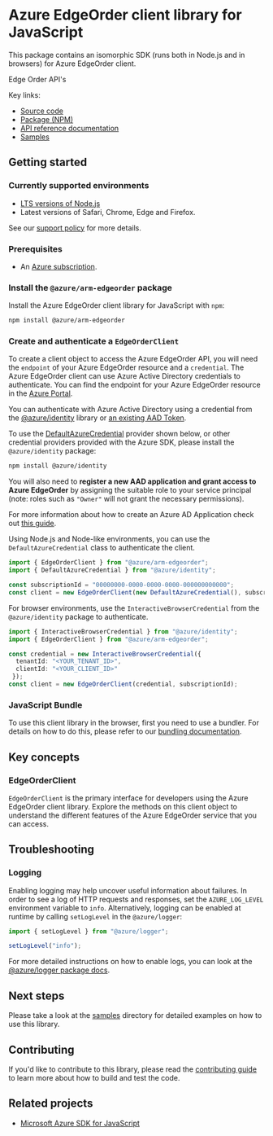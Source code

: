 # Azure EdgeOrder client library for JavaScript

This package contains an isomorphic SDK (runs both in Node.js and in browsers) for Azure EdgeOrder client.

Edge Order API's

Key links:

- [Source code](https://github.com/Azure/azure-sdk-for-js/tree/main/sdk/edgeorder/arm-edgeorder)
- [Package (NPM)](https://www.npmjs.com/package/@azure/arm-edgeorder)
- [API reference documentation](https://learn.microsoft.com/javascript/api/@azure/arm-edgeorder?view=azure-node-preview)
- [Samples](https://github.com/Azure/azure-sdk-for-js/tree/main/sdk/edgeorder/arm-edgeorder/samples)

## Getting started

### Currently supported environments

- [LTS versions of Node.js](https://github.com/nodejs/release#release-schedule)
- Latest versions of Safari, Chrome, Edge and Firefox.

See our [support policy](https://github.com/Azure/azure-sdk-for-js/blob/main/SUPPORT.md) for more details.

### Prerequisites

- An [Azure subscription][azure_sub].

### Install the `@azure/arm-edgeorder` package

Install the Azure EdgeOrder client library for JavaScript with `npm`:

```bash
npm install @azure/arm-edgeorder
```

### Create and authenticate a `EdgeOrderClient`

To create a client object to access the Azure EdgeOrder API, you will need the `endpoint` of your Azure EdgeOrder resource and a `credential`. The Azure EdgeOrder client can use Azure Active Directory credentials to authenticate.
You can find the endpoint for your Azure EdgeOrder resource in the [Azure Portal][azure_portal].

You can authenticate with Azure Active Directory using a credential from the [@azure/identity][azure_identity] library or [an existing AAD Token](https://github.com/Azure/azure-sdk-for-js/blob/master/sdk/identity/identity/samples/AzureIdentityExamples.md#authenticating-with-a-pre-fetched-access-token).

To use the [DefaultAzureCredential][defaultazurecredential] provider shown below, or other credential providers provided with the Azure SDK, please install the `@azure/identity` package:

```bash
npm install @azure/identity
```

You will also need to **register a new AAD application and grant access to Azure EdgeOrder** by assigning the suitable role to your service principal (note: roles such as `"Owner"` will not grant the necessary permissions).

For more information about how to create an Azure AD Application check out [this guide](https://learn.microsoft.com/azure/active-directory/develop/howto-create-service-principal-portal).

Using Node.js and Node-like environments, you can use the `DefaultAzureCredential` class to authenticate the client.

```ts snippet:ReadmeSampleCreateClient_Node
import { EdgeOrderClient } from "@azure/arm-edgeorder";
import { DefaultAzureCredential } from "@azure/identity";

const subscriptionId = "00000000-0000-0000-0000-000000000000";
const client = new EdgeOrderClient(new DefaultAzureCredential(), subscriptionId);
```

For browser environments, use the `InteractiveBrowserCredential` from the `@azure/identity` package to authenticate.

```ts snippet:ReadmeSampleCreateClient_Browser
import { InteractiveBrowserCredential } from "@azure/identity";
import { EdgeOrderClient } from "@azure/arm-edgeorder";

const credential = new InteractiveBrowserCredential({
  tenantId: "<YOUR_TENANT_ID>",
  clientId: "<YOUR_CLIENT_ID>"
 });
const client = new EdgeOrderClient(credential, subscriptionId);
```


### JavaScript Bundle
To use this client library in the browser, first you need to use a bundler. For details on how to do this, please refer to our [bundling documentation](https://aka.ms/AzureSDKBundling).

## Key concepts

### EdgeOrderClient

`EdgeOrderClient` is the primary interface for developers using the Azure EdgeOrder client library. Explore the methods on this client object to understand the different features of the Azure EdgeOrder service that you can access.

## Troubleshooting

### Logging

Enabling logging may help uncover useful information about failures. In order to see a log of HTTP requests and responses, set the `AZURE_LOG_LEVEL` environment variable to `info`. Alternatively, logging can be enabled at runtime by calling `setLogLevel` in the `@azure/logger`:

```ts snippet:SetLogLevel
import { setLogLevel } from "@azure/logger";

setLogLevel("info");
```

For more detailed instructions on how to enable logs, you can look at the [@azure/logger package docs](https://github.com/Azure/azure-sdk-for-js/tree/main/sdk/core/logger).

## Next steps

Please take a look at the [samples](https://github.com/Azure/azure-sdk-for-js/tree/main/sdk/edgeorder/arm-edgeorder/samples) directory for detailed examples on how to use this library.

## Contributing

If you'd like to contribute to this library, please read the [contributing guide](https://github.com/Azure/azure-sdk-for-js/blob/main/CONTRIBUTING.md) to learn more about how to build and test the code.

## Related projects

- [Microsoft Azure SDK for JavaScript](https://github.com/Azure/azure-sdk-for-js)

[azure_sub]: https://azure.microsoft.com/free/
[azure_portal]: https://portal.azure.com
[azure_identity]: https://github.com/Azure/azure-sdk-for-js/tree/main/sdk/identity/identity
[defaultazurecredential]: https://github.com/Azure/azure-sdk-for-js/tree/main/sdk/identity/identity#defaultazurecredential
